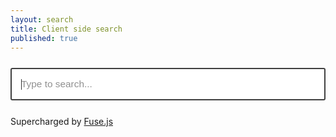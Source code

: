 ```yaml
---
layout: search
title: Client side search
published: true
---
```


<style>
  input#search {
    display: block;
    margin: 0 auto; /* Centers horizontally */
  }
</style>

<script src="/public/js/fuse.js"></script>

<input style="width:100%; padding:15px; margin-bottom:25px; margin-top:25px; font-size:110%; opacity:0.8;" type="text" id="search" placeholder="Type to search..." autofocus>

<div id="results">Supercharged by <a href="https://www.fusejs.io/">Fuse.js</a></div>
<script>
    let searchIndex = [];
    async function loadData() {
        const response = await fetch('../search.json');
        searchIndex = await response.json();
        window.fuse = new Fuse(searchIndex, {
          keys: [
            { name: 'title', weight: 0.5 },   // Example weight
            { name: 'content', weight: 0.4 }, // Example weight
            { name: 'tags', weight: 0.1 }     // Example weight
          ],
          includeScore: true,
          findAllMatches: false,
          distance: 2000000,
          includeMatches: true,
          threshold: 0.3,
          shouldSort: true
        });
    }

    // Function to format the date
    function formatDate(dateString) {
        const date = new Date(dateString);
        const year = date.getFullYear();
        const month = String(date.getMonth() + 1).padStart(2, '0'); // Months are zero-based
        const day = String(date.getDate()).padStart(2, '0');
        return `${day}. ${month}. ${year}`;
    }

    // Function to generate highlighted link
    function generateHighlightedLink(item, query) {
        const url = new URL(item.id, window.location.origin); // Assuming item.id is the original link
        url.hash = `#:~:text=${encodeURIComponent(query)}`;
        return url.toString();
    }

    document.getElementById('search').addEventListener('input', function() {
        const query = this.value;
        const resultsContainer = document.getElementById('results');
        resultsContainer.innerHTML = '';
        if (query.length > 2) {
            const results = window.fuse.search(query);
            results.forEach(({ item }) => {
                const div = document.createElement('div');
                div.className = 'result';
                div.innerHTML = `
  <a href="${generateHighlightedLink(item, query)}">${item.title}</a>
  ${item.date ? ` <small>(${formatDate(item.date)})</small>` : ''}
  <p>${item.content.substring(0, 100)}...</p>
`;
                resultsContainer.appendChild(div);
            });
        }
    });
    loadData();
</script>
